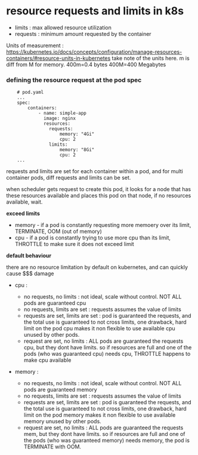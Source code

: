 # resource requests and limits in k8s

* limits : max allowed resource utilization
* requests : minimum amount requested by the container

Units of measurement : 
<https://kubernetes.io/docs/concepts/configuration/manage-resources-containers/#resource-units-in-kubernetes> take note of the units here. m is diff from M for memory.
400m=0.4 bytes
400M=400 Megabytes

### defining the resource request at the pod spec

```
    # pod.yaml
    ...
    spec: 
        containers:
            - name: simple-app
              image: nginx
              resources:
                requests:
                    memory: "4Gi"
                    cpu: 2
                limits: 
                    memory: "8Gi"
                    cpu: 2
    ...
```
requests and limits are set for each container within a pod, and for multi container pods, diff requests and limits can be set.

when scheduler gets request to create this pod, it looks for a node that has these resources available and places this pod on that node, if no resources available, wait.

**exceed limits**
* memory - if a pod is constantly requesting more memoery over its limit, TERMINATE, OOM (out of memory)
* cpu - if a pod is constantly trying to use more cpu than its limit, THROTTLE to make sure it does not exceed limit

**default behaviour**

there are no resource limitation by default on kubernetes, and can quickly cause $$$ damage

* cpu : 
    - no requests, no limits : not ideal, scale without control. NOT ALL pods are guaranteed cpu 
    - no requests, limits are set : requests assumes the value of limits
    - requests are set, limits are set : pod is guaranteed the requests, and the total use is guaranteed to not cross limits, one drawback, hard limit on the pod cpu makes it non flexible to use available cpu unused by other pods.
    - request are set, no limits : ALL pods are guaranteed the requests cpu, but they dont have limits. so if resources are full and one of the pods (who was guaranteed cpu) needs cpu, THROTTLE happens to make cpu available

* memory : 
    - no requests, no limits : not ideal, scale without control. NOT ALL pods are guaranteed memory 
    - no requests, limits are set : requests assumes the value of limits
    - requests are set, limits are set : pod is guaranteed the requests, and the total use is guaranteed to not cross limits, one drawback, hard limit on the pod memory makes it non flexible to use available memory unused by other pods.
    - request are set, no limits : ALL pods are guaranteed the requests mem, but they dont have limits. so if resources are full and one of the pods (who was guaranteed memory) needs memory, the pod is TERMINATE with OOM.

